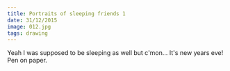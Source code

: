 ```yaml
---
title: Portraits of sleeping friends 1
date: 31/12/2015
image: 012.jpg
tags: drawing
---
```


Yeah I was supposed to be sleeping as well but c'mon... It's new years eve!
Pen on paper.
